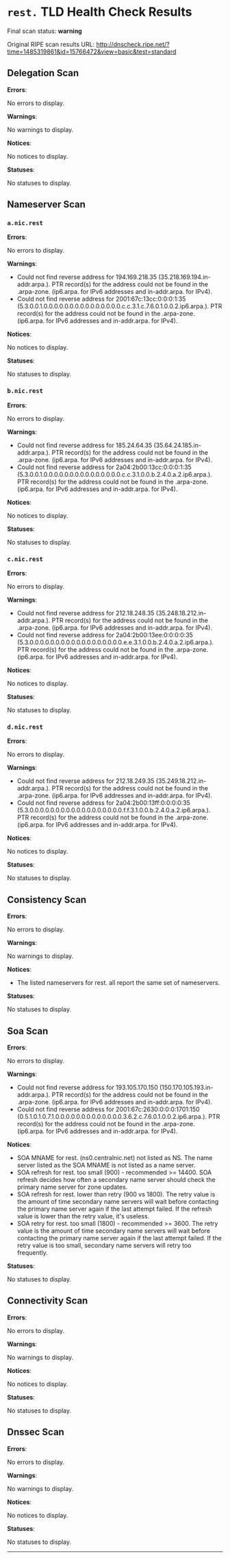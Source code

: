 # `rest.` TLD Health Check Results

Final scan status: **warning** 

Original RIPE scan results URL: http://dnscheck.ripe.net/?time=1485319861&id=15766472&view=basic&test=standard

## Delegation Scan

**Errors**:

No errors to display.

**Warnings**:

No warnings to display.

**Notices**:

No notices to display.

**Statuses**:

No statuses to display.

## Nameserver Scan

### `a.nic.rest`

**Errors**:

No errors to display.

**Warnings**:

* Could not find reverse address for 194.169.218.35 (35.218.169.194.in-addr.arpa.). PTR record(s) for the address could not be found in the .arpa-zone. (ip6.arpa. for IPv6 addresses and in-addr.arpa. for IPv4).
* Could not find reverse address for 2001:67c:13cc:0:0:0:1:35 (5.3.0.0.1.0.0.0.0.0.0.0.0.0.0.0.0.0.0.0.c.c.3.1.c.7.6.0.1.0.0.2.ip6.arpa.). PTR record(s) for the address could not be found in the .arpa-zone. (ip6.arpa. for IPv6 addresses and in-addr.arpa. for IPv4).

**Notices**:

No notices to display.

**Statuses**:

No statuses to display.

### `b.nic.rest`

**Errors**:

No errors to display.

**Warnings**:

* Could not find reverse address for 185.24.64.35 (35.64.24.185.in-addr.arpa.). PTR record(s) for the address could not be found in the .arpa-zone. (ip6.arpa. for IPv6 addresses and in-addr.arpa. for IPv4).
* Could not find reverse address for 2a04:2b00:13cc:0:0:0:1:35 (5.3.0.0.1.0.0.0.0.0.0.0.0.0.0.0.0.0.0.0.c.c.3.1.0.0.b.2.4.0.a.2.ip6.arpa.). PTR record(s) for the address could not be found in the .arpa-zone. (ip6.arpa. for IPv6 addresses and in-addr.arpa. for IPv4).

**Notices**:

No notices to display.

**Statuses**:

No statuses to display.

### `c.nic.rest`

**Errors**:

No errors to display.

**Warnings**:

* Could not find reverse address for 212.18.248.35 (35.248.18.212.in-addr.arpa.). PTR record(s) for the address could not be found in the .arpa-zone. (ip6.arpa. for IPv6 addresses and in-addr.arpa. for IPv4).
* Could not find reverse address for 2a04:2b00:13ee:0:0:0:0:35 (5.3.0.0.0.0.0.0.0.0.0.0.0.0.0.0.0.0.0.0.e.e.3.1.0.0.b.2.4.0.a.2.ip6.arpa.). PTR record(s) for the address could not be found in the .arpa-zone. (ip6.arpa. for IPv6 addresses and in-addr.arpa. for IPv4).

**Notices**:

No notices to display.

**Statuses**:

No statuses to display.

### `d.nic.rest`

**Errors**:

No errors to display.

**Warnings**:

* Could not find reverse address for 212.18.249.35 (35.249.18.212.in-addr.arpa.). PTR record(s) for the address could not be found in the .arpa-zone. (ip6.arpa. for IPv6 addresses and in-addr.arpa. for IPv4).
* Could not find reverse address for 2a04:2b00:13ff:0:0:0:0:35 (5.3.0.0.0.0.0.0.0.0.0.0.0.0.0.0.0.0.0.0.f.f.3.1.0.0.b.2.4.0.a.2.ip6.arpa.). PTR record(s) for the address could not be found in the .arpa-zone. (ip6.arpa. for IPv6 addresses and in-addr.arpa. for IPv4).

**Notices**:

No notices to display.

**Statuses**:

No statuses to display.

## Consistency Scan

**Errors**:

No errors to display.

**Warnings**:

No warnings to display.

**Notices**:

* The listed nameservers for rest. all report the same set of nameservers.

**Statuses**:

No statuses to display.

## Soa Scan

**Errors**:

No errors to display.

**Warnings**:

* Could not find reverse address for 193.105.170.150 (150.170.105.193.in-addr.arpa.). PTR record(s) for the address could not be found in the .arpa-zone. (ip6.arpa. for IPv6 addresses and in-addr.arpa. for IPv4).
* Could not find reverse address for 2001:67c:2630:0:0:0:1701:150 (0.5.1.0.1.0.7.1.0.0.0.0.0.0.0.0.0.0.0.0.0.3.6.2.c.7.6.0.1.0.0.2.ip6.arpa.). PTR record(s) for the address could not be found in the .arpa-zone. (ip6.arpa. for IPv6 addresses and in-addr.arpa. for IPv4).

**Notices**:

* SOA MNAME for rest. (ns0.centralnic.net) not listed as NS. The name server listed as the SOA MNAME is not listed as a name server.
* SOA refresh for rest. too small (900) - recommended >= 14400. SOA refresh decides how often a secondary name server should check the primary name server for zone updates.
* SOA refresh for rest. lower than retry (900 vs 1800). The retry value is the amount of time secondary name servers will wait before contacting the primary name server again if the last attempt failed.  If the refresh value is lower than the retry value, it's useless.
* SOA retry for rest. too small (1800) - recommended >= 3600. The retry value is the amount of time secondary name servers will wait before contacting the primary name server again if the last attempt failed. If the retry value is too small, secondary name servers will retry too frequently.

**Statuses**:

No statuses to display.

## Connectivity Scan

**Errors**:

No errors to display.

**Warnings**:

No warnings to display.

**Notices**:

No notices to display.

**Statuses**:

No statuses to display.

## Dnssec Scan

**Errors**:

No errors to display.

**Warnings**:

No warnings to display.

**Notices**:

No notices to display.

**Statuses**:

No statuses to display.


---
